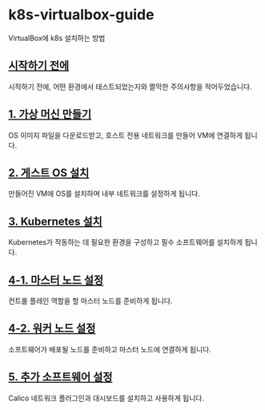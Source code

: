 # k8s-virtualbox-guide
VirtualBox에 k8s 설치하는 방법

## [시작하기 전에](/guides/00-before-start.md)

시작하기 전에, 어떤 환경에서 테스트되었는지와 짤막한 주의사항을 적어두었습니다.

## [1. 가상 머신 만들기](/guides/01-creating-vms.md)

OS 이미지 파일을 다운로드받고, 호스트 전용 네트워크를 만들어 VM에 연결하게 됩니다.

## [2. 게스트 OS 설치](/guides/02-install-guest-os.md)

만들어진 VM에 OS를 설치하며 내부 네트워크를 설정하게 됩니다.

## [3. Kubernetes 설치](/guides/03-install-kubernetes.md)

Kubernetes가 작동하는 데 필요한 환경을 구성하고 필수 소프트웨어를 설치하게 됩니다.

## [4-1. 마스터 노드 설정](/guides/04-1-master-config.md)

컨트롤 플레인 역할을 할 마스터 노드를 준비하게 됩니다.

## [4-2. 워커 노드 설정](/guides/04-2-node-config.md)

소프트웨어가 배포될 노드를 준비하고 마스터 노드에 연결하게 됩니다.

## [5. 추가 소프트웨어 설정](/guides/05-additional-softwares.md)

Calico 네트워크 플러그인과 대시보드를 설치하고 사용하게 됩니다.
